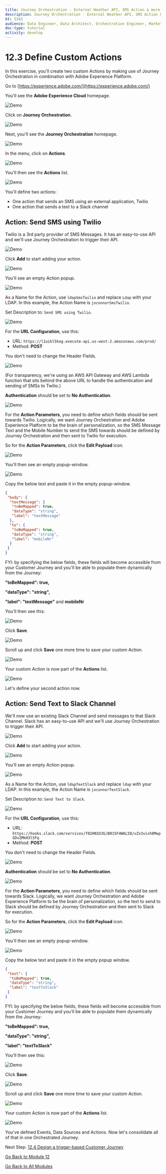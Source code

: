 ```yaml
---
title: Journey Orchestration - External Weather API, SMS Action & more - Define Custom Actions
description: Journey Orchestration - External Weather API, SMS Action & more - Define Custom Actions
kt: 5342
audience: Data Engineer, Data Architect, Orchestration Engineer, Marketer
doc-type: tutorial
activity: develop
---
```


# 12.3 Define Custom Actions

In this exercise, you'll create two custom Actions by making use of Journey Orchestration in combination with Adobe Experience Platform.

Go to [https://experience.adobe.com/](https://experience.adobe.com/)

You'll see the **Adobe Experience Cloud** homepage.

![Demo](./images/aec.png)

Click on **Journey Orchestration**.

![Demo](./images/aecjo.png)

Next, you'll see the **Journey Orchestration** homepage.

![Demo](./images/aecjoh.png)

In the menu, click on **Actions**.

![Demo](./images/menuactions.png)

You'll then see the **Actions** list.

![Demo](./images/acthome.png)

You'll define two actions:

* One action that sends an SMS using an external application, Twilio
* One action that sends a text to a Slack channel

## Action: Send SMS using Twilio

Twilio is a 3rd party provider of SMS Messages. It has an easy-to-use API and we'll use Journey Orchestration to trigger their API.

![Demo](./images/twilio.png)

Click **Add** to start adding your action.

![Demo](./images/add.png)

You'll see an empty Action popup.

![Demo](./images/emptyact.png)

As a Name for the Action, use `ldapSmsTwilio` and replace `Ldap` with your LDAP. In this example, the Action Name is `joconnorSmsTwilio`.

Set Description to: `Send SMS using Twilio`.

![Demo](./images/twilioname.png)

For the **URL Configuration**, use this:

* URL: `https://l1uikl5kog.execute-api.us-west-2.amazonaws.com/prod/`
* Method: **POST**

You don't need to change the Header Fields.

![Demo](./images/twiliourl.png)

(For transparency, we're using an AWS API Gateway and AWS Lambda function that sits behind the above URL to handle the authentication and sending of SMSs to Twilio.)

**Authentication** should be set to **No Authentication**.

![Demo](./images/twilioauth.png)

For the **Action Parameters**, you need to define which fields should be sent towards Twilio. Logically, we want Journey Orchestration and Adobe Experience Platform to be the brain of personalization, so the SMS Message Text and the Mobile Number to send the SMS towards should be defined by Journey Orchestration and then sent to Twilio for execution.

So for the **Action Parameters**, click the **Edit Payload** icon.

![Demo](./images/twiliomsgp.png)

You'll then see an empty popup-window.

![Demo](./images/twiliomsgpopup.png)

Copy the below text and paste it in the empty popup-window.

```json
{
 "body": {
  "textMessage": {
   "toBeMapped": true,
   "dataType": "string",
   "label": "textMessage"
  },
  "to": {
   "toBeMapped": true,
   "dataType": "string",
   "label": "mobileNr"
  }
 }
}
```

FYI: by specifying the below fields, these fields will become accessible from your Customer Journey and you'll be able to populate them dynamically from the Journey:

**"toBeMapped": true,**

**"dataType": "string",**

**"label": "textMessage"** and **mobileNr**

You'll then see this:

![Demo](./images/twiliomsgpopup1.png)

Click **Save**.

![Demo](./images/twiliomsgpopup2.png)

Scroll up and click **Save** one more time to save your custom Action.

![Demo](./images/twiliomsgpopup3.png)

Your custom Action is now part of the **Actions** list.

![Demo](./images/twiliodone.png)

Let's define your second action now.

## Action: Send Text to Slack Channel

We'll now use an existing Slack Channel and send messages to that Slack Channel. Slack has an easy-to-use API and we'll use Journey Orchestration to trigger their API.

![Demo](./images/slack.png)

Click **Add** to start adding your action.

![Demo](./images/add.png)

You'll see an empty Action popup.

![Demo](./images/emptyact.png)

As a Name for the Action, use `ldapTextSlack` and replace `ldap` with your LDAP. In this example, the Action Name is `joconnorTextSlack`.

Set Description to: `Send Text to Slack`.

![Demo](./images/slackname.png)

For the **URL Configuration**, use this:

* URL: `https://hooks.slack.com/services/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`
* Method: **POST**

You don't need to change the Header Fields.

![Demo](./images/slackurl.png)

**Authentication** should be set to **No Authentication**.

![Demo](./images/slackauth.png)

For the **Action Parameters**, you need to define which fields should be sent towards Slack. Logically, we want Journey Orchestration and Adobe Experience Platform to be the brain of personalization, so the text to send to Slack should be defined by Journey Orchestration and then sent to Slack for execution.

So for the **Action Parameters**, click the **Edit Payload** icon.

![Demo](./images/slackmsgp.png)

You'll then see an empty popup-window.

![Demo](./images/slackmsgpopup.png)

Copy the below text and paste it in the empty popup window.

```json
{
 "text": {
  "toBeMapped": true,
  "dataType": "string",
  "label": "textToSlack"
 }
}
```

FYI: by specifying the below fields, these fields will become accessible from your Customer Journey and you'll be able to populate them dynamically from the Journey:

**"toBeMapped": true,**

**"dataType": "string",**

**"label": "textToSlack"**

You'll then see this:

![Demo](./images/slackmsgpopup1.png)

Click **Save**.

![Demo](./images/twiliomsgpopup2.png)

Scroll up and click **Save** one more time to save your custom Action.

![Demo](./images/slackmsgpopup3.png)

Your custom Action is now part of the **Actions** list.

![Demo](./images/slackdone.png)

You've defined Events, Data Sources and Actions. Now let's consolidate all of that in one Orchestrated Journey.

Next Step: [12.4 Design a trigger-based Customer Journey](./ex4.md)

[Go Back to Module 12](journey-orchestration-external-weather-api-sms.md)

[Go Back to All Modules](../../overview.md)
